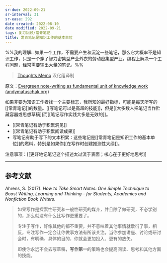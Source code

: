 ```yaml
---
sr-due: 2022-09-21
sr-interval: 31
sr-ease: 292
date created: 2022-08-10
date modified: 2022-09-21
tags: 复习回顾/常青笔记
title: 常青笔记是知识工作的基本单位
---
```


%%我的理解:: 如果一个工作，不需要产生和沉淀一些笔记，那么它大概率不是知识工作，只是一个穿了智力密集型产业外衣的劳动密集型产业。编程上解决一个工程问题，经常需要输出大量的笔记。%%

> [Thoughts Memo](https://paratranz.cn/projects/3131) 汉化组译制

原文：[Evergreen note-writing as fundamental unit of knowledge work (andymatuschak.org)](https://notes.andymatuschak.org/z3SjnvsB5aR2ddsycyXofbYR7fCxo7RmKW2be)

如果非要为知识工作者找一个主要标志，我所知的最好指标，可能是每天所写的[[常青笔记]]的数量。[[写笔记可以是高超的技能]]，但是[[大多数人把笔记当作贮藏容器或思想草稿]]而[[笔记写作实践大多是无效的]]。

- [[常青笔记有助于积累洞见]]
- [[常青笔记有助于积累阅读成果]]
- 写笔记有助于写下的文本积累：这些笔记是[[常青笔记是知识工作的基本单位]]的燃料，特别是如果你[[在写作时创建推测性大纲]]。

注意事项：[[更好地记笔记这个描述太过流于表面；核心在于更好地思考]]

___

## 参考文献

Ahrens, S. (2017). _How to Take Smart Notes: One Simple Technique to Boost Writing, Learning and Thinking – for Students, Academics and Nonfiction Book Writers_.

> 如果写作是探索性研究和一般性研究的媒介，并且除了做研究，不必学别的，那么就没有什么比写作更重要了。
>
> 专注于写作，好像其他的都不重要，并不意味着其他事情就敷衍了事，相反，专注写作一定会让你做事方法有所该关注。当你参加讲座、讨论或研讨会时，有明确、具体的目的，你就会更加投入、更有的放矢。
>
> 即使你永远不会去写草稿，**写作第一**的策略也会提高阅读、思考和其他方面的技能。
